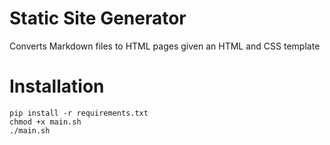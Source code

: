 # Static Site Generator
Converts Markdown files to HTML pages given an HTML and CSS template

# Installation
```
pip install -r requirements.txt
chmod +x main.sh
./main.sh
```
